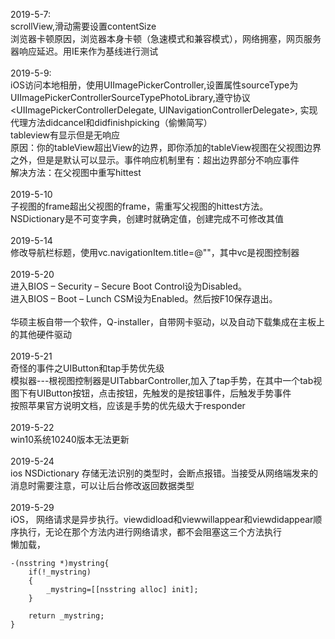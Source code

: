 2019-5-7:<br>
scrollView,滑动需要设置contentSize<br>
浏览器卡顿原因，浏览器本身卡顿（急速模式和兼容模式），网络拥塞，网页服务器响应延迟。用IE来作为基线进行测试<br>
<br>
2019-5-9:<br>
iOS访问本地相册，使用UIImagePickerController,设置属性sourceType为UIImagePickerControllerSourceTypePhotoLibrary,遵守协议<UIImagePickerControllerDelegate, UINavigationControllerDelegate>, 实现代理方法didcancel和didfinishpicking（偷懒简写）<br>
tableview有显示但是无响应<br>
原因：你的tableView超出View的边界，即你添加的tableView视图在父视图边界之外，但是是默认可以显示。事件响应机制里有：超出边界部分不响应事件<br>
解决方法：在父视图中重写hittest<br>
<br>
2019-5-10<br>
子视图的frame超出父视图的frame，需重写父视图的hittest方法。<br>
NSDictionary是不可变字典，创建时就确定值，创建完成不可修改其值<br>
<br>
2019-5-14<br>
修改导航栏标题，使用vc.navigationItem.title=@""，其中vc是视图控制器<br>
<br>
2019-5-20<br>
进入BIOS – Security – Secure Boot Control设为Disabled。<br>
进入BIOS – Boot – Lunch CSM设为Enabled。然后按F10保存退出。<br>
<br>
华硕主板自带一个软件，Q-installer，自带网卡驱动，以及自动下载集成在主板上的其他硬件驱动<br>
<br>
2019-5-21<br>
奇怪的事件之UIButton和tap手势优先级 <br>
模拟器---根视图控制器是UITabbarController,加入了tap手势，在其中一个tab视图下有UIButton按钮，点击按钮，先触发的是按钮事件，后触发手势事件<br>
按照苹果官方说明文档，应该是手势的优先级大于responder
<br>
<br>
2019-5-22<br>
win10系统10240版本无法更新<br>
<br>
2019-5-24<br>
ios NSDictionary 存储无法识别的类型时，会断点报错。当接受从网络端发来的消息时需要注意，可以让后台修改返回数据类型<br>
<br>
2019-5-29<br>
iOS， 网络请求是异步执行。viewdidload和viewwillappear和viewdidappear顺序执行，无论在那个方法内进行网络请求，都不会阻塞这三个方法执行<br>
懒加载， <br>
```
-(nsstring *)mystring{
    if(!_mystring)
    {
        _mystring=[[nsstring alloc] init];
    }
    
    return _mystring;
}
```
<br>
<br>
